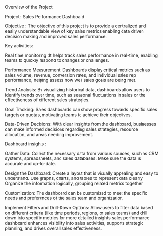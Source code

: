 Overview of the Project

Project : Sales Performance Dashboard


Objective : The objective of this project is to provide a centralized and easily understandable view of key sales metrics enabling  data driven decision making and improved sales performance.


Key activities:

  Real time monitoring :It helps track sales performance in real-time, enabling teams to quickly respond to changes or challenges.
  
  Performance Measurement: Dashboards display critical metrics such as sales volume, revenue, conversion rates, and individual sales rep performance, helping assess how well sales goals are being met.
  
  Trend Analysis: By visualizing historical data, dashboards allow users to identify trends over time, such as seasonal fluctuations in sales or the effectiveness of different sales strategies.
  
  Goal Tracking: Sales dashboards can show progress towards specific sales targets or quotas, motivating teams to achieve their objectives.
  
  Data-Driven Decisions: With clear insights from the dashboard, businesses can make informed decisions regarding sales strategies, resource allocation, and areas needing improvement.


Dashboard insights :
   
   Gather Data: Collect the necessary data from various sources, such as CRM systems, spreadsheets, and sales databases. Make sure the data is accurate and up-to-date.
  
   Design the Dashboard: Create a layout that is visually appealing and easy to understand. Use graphs, charts, and tables to represent data clearly. Organize the information logically, grouping related metrics 
   together.
  
   Customization: The dashboard can be customized to meet the specific needs and preferences of the sales team and organization.
  
   Implement Filters and Drill-Down Options: Allow users to filter data based on different criteria (like time periods, regions, or sales teams) and drill down into specific metrics for more detailed insights sales performance dashboard enhances visibility into sales activities, supports strategic planning, and drives overall sales effectiveness.
